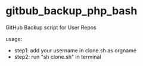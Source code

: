 # gitbub_backup_php_bash
GitHub Backup script for User Repos

usage:

* step1: add your username in clone.sh as orgname
* step2: run "sh clone.sh" in terminal

